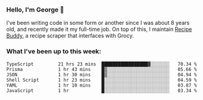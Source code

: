 ### Hello, I'm George 👋

I've been writing code in some form or another since I was about 8 years old, and recently made it my full-time job. On top of this, I maintain [Recipe Buddy](https://github.com/georgegebbett/recipe-buddy), a recipe scraper that interfaces with Grocy.  

<!--
**georgegebbett/georgegebbett** is a ✨ _special_ ✨ repository because its `README.md` (this file) appears on your GitHub profile.

Here are some ideas to get you started:

- 🔭 I’m currently working on ...
- 🌱 I’m currently learning ...
- 👯 I’m looking to collaborate on ...
- 🤔 I’m looking for help with ...
- 💬 Ask me about ...
- 📫 How to reach me: ...
- 😄 Pronouns: ...
- ⚡ Fun fact: ...
-->

### What I've been up to this week:
<!--START_SECTION:waka-->

```text
TypeScript         21 hrs 23 mins  █████████████████▓░░░░░░░   70.34 %
Prisma             1 hr 43 mins    █▒░░░░░░░░░░░░░░░░░░░░░░░   05.66 %
JSON               1 hr 30 mins    █▒░░░░░░░░░░░░░░░░░░░░░░░   04.94 %
Shell Script       1 hr 23 mins    █░░░░░░░░░░░░░░░░░░░░░░░░   04.59 %
YAML               1 hr 10 mins    █░░░░░░░░░░░░░░░░░░░░░░░░   03.87 %
JavaScript         1 hr            █░░░░░░░░░░░░░░░░░░░░░░░░   03.34 %
```

<!--END_SECTION:waka-->

